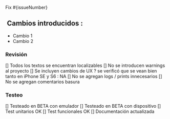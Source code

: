 Fix #{issueNumber}

##  Cambios introducidos : 
- Cambio 1
- Cambio 2

### Revisión
[] Todos los textos se encuentran localizables
[] No se introducen warnings al proyecto
[] Se incluyen cambios de UX ? se verificó que se vean bien tanto en iPhone SE y S6 : NA
[] No se agregan logs / prints innecesarios
[] No se agregan comentarios basura

### Testeo
[] Testeado en BETA con emulador
[] Testeado en BETA con dispositivo
[] Test unitarios OK
[] Test funcionales OK
[] Documentación actualizada
